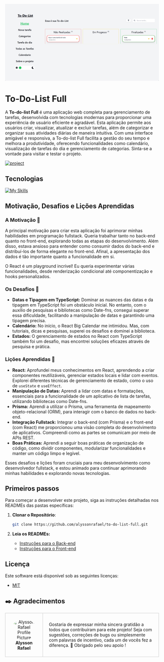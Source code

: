 [PROJECT__BADGE]: https://img.shields.io/badge/📱Visit_this_project-000?style=for-the-badge&logo=project
[PROJECT__URL]: https://to-do-list-full-front-end.vercel.app/

<p align="center">
  <img src="./front-end/public/img home.png" alt="Project Name">
</p>

# To-Do-List Full
A **To-do-list Full** é uma aplicação web completa para gerenciamento de tarefas, desenvolvida com tecnologias modernas para proporcionar uma experiência de usuário eficiente e agradável. Esta aplicação permite aos usuários criar, visualizar, atualizar e excluir tarefas, além de categorizar e organizar suas atividades diárias de maneira intuitiva. Com uma interface amigável e responsiva, a To-do-list Full facilita a gestão do seu tempo e melhora a produtividade, oferecendo funcionalidades como calendário, visualização de tarefas do dia e gerenciamento de categorias. Sinta-se a vontade para visitar e testar o projeto.

[![project][PROJECT__BADGE]][PROJECT__URL]
## Tecnologias

[![My Skills](https://skillicons.dev/icons?i=ts,prisma,docker,postgres,vite,react,tailwind,figma,vercel,css,javascript,express,nodejs)](https://skillicons.dev)

## Motivação, Desafios e Lições Aprendidas

### A Motivação 💪

A principal motivação para criar esta aplicação foi aprimorar minhas habilidades em programação fullstack. Queria trabalhar tanto no back-end quanto no front-end, explorando todas as etapas do desenvolvimento. Além disso, estava ansioso para entender como consumir dados do back-end e distribuí-los de forma elegante no front-end. Afinal, a apresentação dos dados é tão importante quanto a funcionalidade em si.

O React é um playground incrível! Eu queria experimentar várias funcionalidades, desde renderização condicional até componentização e hooks personalizados.

### Os Desafios 🚀

- **Datas e Tipagem em TypeScript:** Dominar as nuances das datas e da tipagem em TypeScript foi um obstáculo inicial. No entanto, com o auxílio de pesquisas e bibliotecas como Date-fns, consegui superar essa dificuldade, facilitando a manipulação de datas e garantindo uma tipagem precisa.
- **Calendário:** No início, o React Big Calendar me intimidou. Mas, com tutoriais, dicas e pesquisas, superei os desafios e dominei a biblioteca.
- **Estados:** O gerenciamento de estados no React com TypeScript também foi um desafio, mas encontrei soluções eficazes através de pesquisa e prática.

### Lições Aprendidas 🌟

- **React:** Aprofundei meus conhecimentos em React, aprendendo a criar componentes reutilizáveis, gerenciar estados locais e lidar com eventos. Explorei diferentes técnicas de gerenciamento de estado, como o uso de `useState` e `useEffect`.
- **Manipulação de Datas:** Aprendi a lidar com datas e formatações, essenciais para a funcionalidade de um aplicativo de lista de tarefas, utilizando bibliotecas como Date-fns.
- **Prisma:** Aprendi a utilizar o Prisma, uma ferramenta de mapeamento objeto-relacional (ORM), para interagir com o banco de dados no back-end.
- **Integração Fullstack:** Integrar o back-end (com Prisma) e o front-end (com React) me proporcionou uma visão completa do desenvolvimento de aplicativos. Compreendi como as partes se comunicam por meio de APIs REST.
- **Boas Práticas:** Aprendi a seguir boas práticas de organização de código, como dividir componentes, modularizar funcionalidades e manter um código limpo e legível.

Esses desafios e lições foram cruciais para meu desenvolvimento como desenvolvedor fullstack, e estou animado para continuar aprimorando minhas habilidades e explorando novas tecnologias.

## Primeiros passos

Para começar a desenvolver este projeto, siga as instruções detalhadas nos READMEs das pastas específicas:

1. **Clonar o Repositório**:
   ```bash
   git clone https://github.com/alyssonrafael/to-do-list-full.git
    ```
2. **Leia os READMEs:**

    - [Instruções para o Back-end](./back-end//readme.md)
    - [Instruções para o Front-end](./front-end/README.md)

## Licença

Este software está disponível sob as seguintes licenças:

- [MIT](https://rem.mit-license.org)

<h2 id="colab">✒️ Agradecimentos</h2>

<table style="border-collapse: collapse; width: 100%;">
  <tr>
    <td style="padding: 20px; border: 1px solid #ccc; text-align: center;">
      <a href="https://github.com/alyssonrafael" style="text-decoration: none;">
        <img src="https://avatars.githubusercontent.com/u/128101121?s=400&u=133d3afb5a5d6ef6411bc63742e3202995d3cfad&v=4" width="100px" style="border-radius: 50%;" alt="Alysson Rafael Profile Picture"/><br>
        <b>Alysson Rafael</b>
      </a>
    </td>
    <td style="padding: 20px; border: 1px solid #ccc;">
      Gostaria de expressar minha sincera gratidão a todos que contribuíram para este projeto! Seja com sugestões, correções de bugs ou simplesmente com palavras de incentivo, cada um de vocês fez a diferença. 🚀 Obrigado pelo seu apoio !
    </td>
  </tr>
</table>

